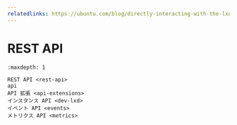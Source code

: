 ```yaml
---
relatedlinks: https://ubuntu.com/blog/directly-interacting-with-the-lxd-api
---
```


# REST API

```{toctree}
:maxdepth: 1

REST API <rest-api>
api
API 拡張 <api-extensions>
インスタンス API <dev-lxd>
イベント API <events>
メトリクス API <metrics>
```
